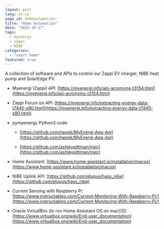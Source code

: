 ```yaml
---
layout: post
lang: en-us
page_id: homeautomation
title: "Home Automation"
date: "2023-10-17"
tags:
  - myenergi
  - zappi
  - NIBE
categories:
  - "smart home"
featured: true
---
```


A collection of software and APIs to control our Zappi EV charger, NIBE heat pump and SolarEdge PV.

- Myenergi (Zappi) API: [https://myenergi.info/api-acronyms-t3154.html](https://myenergi.info/api-acronyms-t3154.html)

- Zappi Forum on API: [https://myenergi.info/extracting-energy-data-t7445-s90.html](https://myenergi.info/extracting-energy-data-t7445-s90.html)

- pymyenergy Python3 code:

  - [https://github.com/twonk/MyEnergi-App-Api](https://github.com/twonk/MyEnergi-App-Api)

  - [https://github.com/ashleypittman/mec](https://github.com/ashleypittman/mec)

- Home Assistant: [https://www.home-assistant.io/installation/macos](https://www.home-assistant.io/installation/macos)

- NIBE Uplink API: [https://github.com/elupus/hass_nibe](https://github.com/elupus/hass_nibe)

- Current Sensing with Raspberry Pi: [https://www.instructables.com/Current-Monitoring-With-Raspberry-Pi/](https://www.instructables.com/Current-Monitoring-With-Raspberry-Pi/)

- Oracle VirtualBox (to run Home Assistant OS on macOS): [https://www.virtualbox.org/wiki/End-user_documentation](https://www.virtualbox.org/wiki/End-user_documentation)
